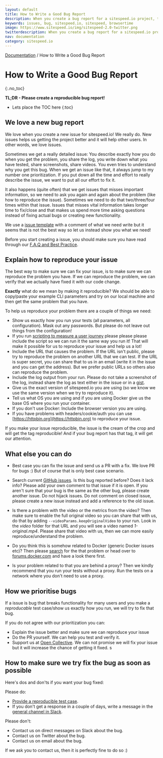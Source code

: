 ```yaml
---
layout: default
title: How to Write a Good Bug Report
description: When you create a bug report for a sitespeed.io project, there are a couple of things that you can do to help us.
keywords: issues, bug, sitespeed.io, sitespeed, browsertime
image: https://www.sitespeed.io/img/sitespeed-2.0-twitter.png
twitterdescription: When you create a bug report for a sitespeed.io project, there are a couple of things that you can do to help us.
nav: documentation
category: sitespeed.io
---
```

[Documentation]({{site.baseurl}}/documentation/sitespeed.io/) / How to Write a Good Bug Report

# How to Write a Good Bug Report
{:.no_toc}

<b>TL;DR - Please create a reproducible bug report!</b>

* Lets place the TOC here
{:toc}

## We love a new bug report
We love when you create a new issue for sitespeed.io! We really do. New issues helps us getting the project better and it will help other users. In other words, we love issues.

Sometimes we get a really detailed issue: You describe exactly how you do when you get the problem, you share the log, you write down what you have tested, share screenshots, share videos. You even tries to understand why you get this bug. When we get an issue like that, it always jump to my number one prioritization. If you put down all the time and effort to really describe the issue, we want to put all our effort to fix it.

It also happens (quite often) that we get issues that misses important information, so we need to ask you again and again about the problem (like how to reproduce the issue). Sometimes we need to do that two/three/four times within that issue. Issues that misses vital information takes longer time to fix/close and that makes us spend more time asking questions instead of fixing actual bugs or creating new functionality. 

We use a [issue template](https://raw.githubusercontent.com/sitespeedio/sitespeed.io/main/.github/ISSUE_TEMPLATE.md) with a comment of what we need write but it seems that is not the best way so let us instead show you what we need!

Before you start creating a issue, you should make sure you have read through our [F.A.Q and Best Practice](https://www.sitespeed.io/documentation/sitespeed.io/best-practice/).

## Explain how to reproduce your issue
The best way to make sure we can fix your issue, is to make sure we can reproduce the problem you have. If we can reproduce the problem, we can verify that we actually have fixed it with our code change.

**Exactly** what do we mean by making it reproducible? We should be able to copy/paste your example CLI parameters and try on our local machine and then get the same problem that you have.

To help us reproduce your problem there are a couple of things we need:

* Show us exactly how you run your tests (all parameters, all configuration). Mask out any passwords. But please do not leave out things from the configuration!
* If you run [scripting to measure a user journey](https://www.sitespeed.io/documentation/sitespeed.io/scripting/) please please please include the script so we can run it the same way you run it! That will make it possible for us to reproduce your issue and help us a lot!
* Include the URL that causes the problem. If the URL isn't public, please try to reproduce the problem on another URL that we can test. If the URL is super secret, you can share that to us in an email (write it in the issue and you can get the address). But we prefer public URLs so others also can reproduce the problem.
* Include the log output from your run. Please do not take a screenshot of the log, instead share the log as text either in the issue or in a [gist](https://gist.github.com/). 
* Give us the exact version of sitespeed.io you are using (so we know we use the same version when we try to reproduce it).
* Tell us what OS you are using and if you are using Docker give us the base OS where you run your container. 
* If you don't use Docker: Include the browser version you are using.
* If you have problems with headers/cookie/auth you can use [https://httpbin.org](https://httpbin.org) to reproduce your issue.

If you make your issue reproducible, the issue is the cream of the crop and will get the tag <span class="reproducible">reproducible</span>! And if your bug report has that tag, it will get our attention.

## What else you can do

* Best case you can fix the issue and send us a PR with a fix. We love PR for bugs :) But of course that is only best case scenario.

* Search current [GitHub issues](https://github.com/sitespeedio/sitespeed.io/issues). Is this bug reported before? Does it lack info? Please add your own comment to that issue if it is open. If you aren't sure that your bug is the same as the other bug, please create another issue. Do not hijack issues. Do not comment on closed issue, please create a new issue instead and add a reference to the old issue.

* Is there a problem with the video or the metrics from the video? Then make sure to enable the full original video so you can share that with us, do that by adding <code>--videoParams.keepOriginalVideo</code> to your run. Look in the *video* folder for that URL and you will see a video named *1-original.mp4*. Please share that video with us, then we can more easily reproduce/understand the problem.

* Do you think this is somehow related to Docker (generic Docker issues etc)? Then please [search](https://duckduckgo.com/) for the that problem or head over to [forums.docker.com](https://forums.docker.com/) and have a look there first.

* Is your problem related to that you are behind a proxy? Then we kindly recommend that you run your tests without a proxy. Run the tests on a network where you don't need to use a proxy.

## How we prioritise bugs

If a issue is bug that breaks functionality for many users and you make a *reproducable* test case/show us exactly how you run, we will try to fix that bug.

If you do not agree with our prioritization you can:
* Explain the issue better and make sure we can reproduce your issue
* Do the PR yourself. We can help you test and verify it.
* Support us at [Open Collective](https://opencollective.com/sitespeedio). We can not promise we will fix your issue but it will increase the chance of getting it fixed.
s
## How to make sure we try fix the bug as soon as possible

Here's dos and don'ts if you want your bug fixed:

Please do:
* [Provide a reproducible test case](#explain-how-to-reproduce-your-issue).
* If you don't get a response in a couple of days, write a message in the [general channel in Slack](https://join.slack.com/t/sitespeedio/shared_invite/zt-296jzr7qs-d6DId2KpEnMPJSQ8_R~WFw).

Please don't:
* Contact us on direct messages on Slack about the bug.
* Contact us on Twitter about the bug.
* Contact us on email about the bug.

If we ask you to contact us, then it is perfectly fine to do so :)
